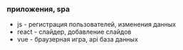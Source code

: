 ### приложения, spa

- js - регистрация пользователей, изменения данных
- react - слайдер, добавление слайдов
- vue - браузерная игра, api база данных
